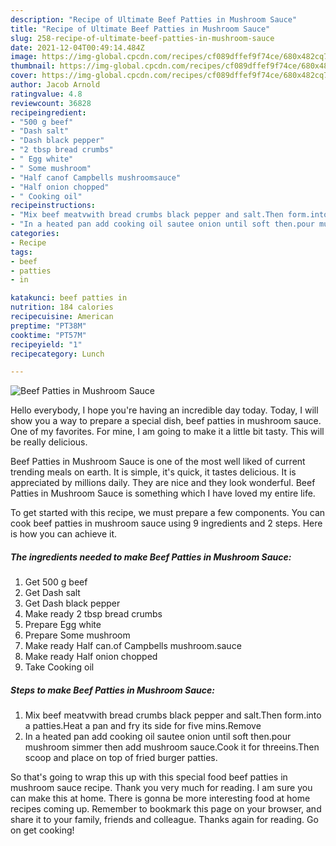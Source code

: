 ```yaml
---
description: "Recipe of Ultimate Beef Patties in Mushroom Sauce"
title: "Recipe of Ultimate Beef Patties in Mushroom Sauce"
slug: 258-recipe-of-ultimate-beef-patties-in-mushroom-sauce
date: 2021-12-04T00:49:14.484Z
image: https://img-global.cpcdn.com/recipes/cf089dffef9f74ce/680x482cq70/beef-patties-in-mushroom-sauce-recipe-main-photo.jpg
thumbnail: https://img-global.cpcdn.com/recipes/cf089dffef9f74ce/680x482cq70/beef-patties-in-mushroom-sauce-recipe-main-photo.jpg
cover: https://img-global.cpcdn.com/recipes/cf089dffef9f74ce/680x482cq70/beef-patties-in-mushroom-sauce-recipe-main-photo.jpg
author: Jacob Arnold
ratingvalue: 4.8
reviewcount: 36828
recipeingredient:
- "500 g beef"
- "Dash salt"
- "Dash black pepper"
- "2 tbsp bread crumbs"
- " Egg white"
- " Some mushroom"
- "Half canof Campbells mushroomsauce"
- "Half onion chopped"
- " Cooking oil"
recipeinstructions:
- "Mix beef meatvwith bread crumbs black pepper and salt.Then form.into a patties.Heat a pan and fry its side for five mins.Remove"
- "In a heated pan add cooking oil sautee onion until soft then.pour mushroom simmer then add mushroom sauce.Cook it for threeins.Then scoop and place on top of fried burger patties."
categories:
- Recipe
tags:
- beef
- patties
- in

katakunci: beef patties in 
nutrition: 184 calories
recipecuisine: American
preptime: "PT38M"
cooktime: "PT57M"
recipeyield: "1"
recipecategory: Lunch

---
```



![Beef Patties in Mushroom Sauce](https://img-global.cpcdn.com/recipes/cf089dffef9f74ce/680x482cq70/beef-patties-in-mushroom-sauce-recipe-main-photo.jpg)

Hello everybody, I hope you're having an incredible day today. Today, I will show you a way to prepare a special dish, beef patties in mushroom sauce. One of my favorites. For mine, I am going to make it a little bit tasty. This will be really delicious.

Beef Patties in Mushroom Sauce is one of the most well liked of current trending meals on earth. It is simple, it's quick, it tastes delicious. It is appreciated by millions daily. They are nice and they look wonderful. Beef Patties in Mushroom Sauce is something which I have loved my entire life.




To get started with this recipe, we must prepare a few components. You can cook beef patties in mushroom sauce using 9 ingredients and 2 steps. Here is how you can achieve it.

<!--inarticleads1-->

##### The ingredients needed to make Beef Patties in Mushroom Sauce:

1. Get 500 g beef
1. Get Dash salt
1. Get Dash black pepper
1. Make ready 2 tbsp bread crumbs
1. Prepare  Egg white
1. Prepare  Some mushroom
1. Make ready Half can.of Campbells mushroom.sauce
1. Make ready Half onion chopped
1. Take  Cooking oil




<!--inarticleads2-->

##### Steps to make Beef Patties in Mushroom Sauce:

1. Mix beef meatvwith bread crumbs black pepper and salt.Then form.into a patties.Heat a pan and fry its side for five mins.Remove
1. In a heated pan add cooking oil sautee onion until soft then.pour mushroom simmer then add mushroom sauce.Cook it for threeins.Then scoop and place on top of fried burger patties.




So that's going to wrap this up with this special food beef patties in mushroom sauce recipe. Thank you very much for reading. I am sure you can make this at home. There is gonna be more interesting food at home recipes coming up. Remember to bookmark this page on your browser, and share it to your family, friends and colleague. Thanks again for reading. Go on get cooking!
